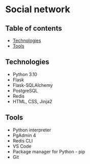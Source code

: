 # Social network

## Table of contents
* [Technologies](#technologies)
* [Tools](#tools)

<a name="technologies"></a>
## Technologies
  - Python 3.10
  - Flask
  - Flask-SQLAlchemy
  - PostgreSQL
  - Redis
  - HTML, CSS, Jinja2

<a name="tools"></a>
## Tools
* Python interpreter
* PgAdmin 4
* Redis CLI
* VS Code
* Package manager for Python - pip
* Git